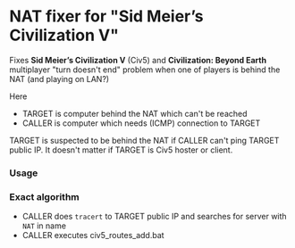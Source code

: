 # NAT fixer for "Sid Meier’s Civilization V"
Fixes **Sid Meier’s Civilization V** (Civ5) and **Civilization: Beyond Earth** multiplayer "turn doesn't end" problem when one of players is behind the NAT (and playing on LAN?)

Here 
* TARGET is computer behind the NAT which can't be reached 
* CALLER is computer which needs (ICMP) connection to TARGET

TARGET is suspected to be behind the NAT if CALLER can't ping TARGET public IP. It doesn't matter if TARGET is Civ5 hoster or client.

### Usage


### Exact algorithm
* CALLER does `tracert` to TARGET public IP and searches for server with `NAT` in name
* CALLER executes civ5_routes_add.bat
